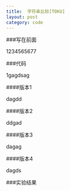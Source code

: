 ```yaml
---
title:  字符串比较[TOKU]
layout: post
category: code
---
```


<script src="https://google-code-prettify.googlecode.com/svn/loader/run_prettify.js?lang=cc&skin=sunburst"></script>
###写在前面

1234565677

###代码

1gagdsag

####版本1

dagdd

####版本2

ddgad

####版本3

dagag

####版本4

dagds


###实验结果



